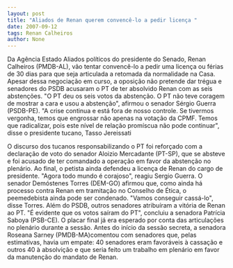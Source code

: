 ```yaml
---
layout: post
title: "Aliados de Renan querem convencê-lo a pedir licença "
date: 2007-09-12
tags: Renan Calheiros
author: None
---
```

Da Ag&ecirc;ncia Estado
Aliados pol&iacute;ticos do presidente do Senado, Renan Calheiros (PMDB-AL), v&atilde;o tentar convenc&ecirc;-lo a pedir uma licen&ccedil;a ou f&eacute;rias de 30 dias para que seja articulada a retomada da normalidade na Casa. Apesar dessa negocia&ccedil;&atilde;o em curso, a oposi&ccedil;&atilde;o n&atilde;o pretende dar tr&eacute;gua e senadores do PSDB acusaram o PT de ter absolvido Renan com as seis absten&ccedil;&otilde;es. 
&quot;O PT deu os seis votos da absten&ccedil;&atilde;o. O PT n&atilde;o teve coragem de mostrar a cara e usou a absten&ccedil;&atilde;o&quot;, afirmou o senador S&eacute;rgio Guerra (PSDB-PE). &quot;A crise continua e est&aacute; fora de nosso controle. Se tivermos vergonha, temos que engrossar n&atilde;o apenas na vota&ccedil;&atilde;o da CPMF. Temos que radicalizar, pois este n&iacute;vel de rela&ccedil;&atilde;o prom&iacute;scua n&atilde;o pode continuar&quot;, disse o presidente tucano, Tasso Jereissati 

O discurso dos tucanos responsabilizando o PT foi refor&ccedil;ado com a declara&ccedil;&atilde;o de voto do senador Aloizio Mercadante (PT-SP), que se absteve e foi acusado de ter comandado a opera&ccedil;&atilde;o em favor da absten&ccedil;&atilde;o no plen&aacute;rio. Ao final, o petista ainda defendeu a licen&ccedil;a de Renan do cargo de presidente. &quot;Agora todo mundo &eacute; corajoso&quot;, reagiu Sergio Guerra. 
O senador Dem&oacute;stenes Torres (DEM-GO) afirmou que, como ainda h&aacute; processo contra Renan em tramita&ccedil;&atilde;o no Conselho de &Eacute;tica, o peemedebista ainda pode ser condenado. &quot;Vamos conseguir cass&aacute;-lo&quot;, disse Torres. Al&eacute;m do PSDB, outros senadores atribu&iacute;ram a vit&oacute;ria de Renan ao PT. &quot;&Eacute; evidente que os votos sa&iacute;ram do PT&quot;, concluiu a senadora Patr&iacute;cia Saboya (PSB-CE).
O placar final j&aacute; era esperado por conta das articula&ccedil;&otilde;es no plen&aacute;rio durante a 
sess&atilde;o. Antes do in&iacute;cio da sess&atilde;o secreta, a senadora Roseana Sarney (PMDB-MA)comentou com senadores que, pelas estimativas, havia um empate: 40 senadores eram favor&aacute;veis &agrave; cassa&ccedil;&atilde;o e outros 40 &agrave; absolvi&ccedil;&atilde;o e que seria feito um trabalho em plen&aacute;rio em favor da manuten&ccedil;&atilde;o do mandato de Renan. 